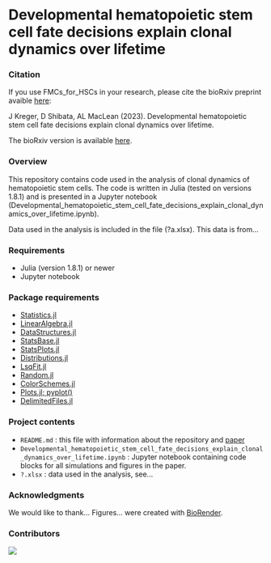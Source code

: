 # Developmental hematopoietic stem cell fate decisions explain clonal dynamics over lifetime

### Citation
If you use FMCs_for_HSCs in your research, please cite the bioRxiv preprint avaible [here](https://doi.org/10.1158/2326-6066.CIR-22-0617):

J Kreger, D Shibata, AL MacLean (2023).
Developmental hematopoietic stem cell fate decisions explain clonal dynamics over lifetime.

The bioRxiv version is available [here](https://doi.org/10.1101/2022.06.15.496246). 

### Overview 
This repository contains code used in the analysis of clonal dynamics of hematopoietic stem cells. The code is written in Julia (tested on versions 1.8.1) and is presented in a Jupyter notebook (Developmental_hematopoietic_stem_cell_fate_decisions_explain_clonal_dynamics_over_lifetime.ipynb).

Data used in the analysis is included in the file (?a.xlsx). This data is from...

### Requirements 
 - Julia (version 1.8.1) or newer
 - Jupyter notebook

### Package requirements 
 - [Statistics.jl](https://docs.julialang.org/en/v1/stdlib/Statistics/)
 - [LinearAlgebra.jl](https://docs.julialang.org/en/v1/stdlib/LinearAlgebra/)
 - [DataStructures.jl](https://juliacollections.github.io/DataStructures.jl/latest/)
 - [StatsBase.jl](https://juliastats.org/StatsBase.jl/stable/)
 - [StatsPlots.jl](https://github.com/JuliaPlots/StatsPlots.jl)
 - [Distributions.jl](https://juliastats.org/Distributions.jl/stable/)
 - [LsqFit.jl](https://github.com/JuliaNLSolvers/LsqFit.jl)
 - [Random.jl](https://docs.julialang.org/en/v1/stdlib/Random/)
 - [ColorSchemes.jl](https://juliagraphics.github.io/ColorSchemes.jl/stable/basics/)
 - [Plots.jl; pyplot()](https://docs.juliaplots.org/stable/)
 - [DelimitedFiles.jl](https://docs.julialang.org/en/v1/stdlib/DelimitedFiles/)

### Project contents
 - `README.md` : this file with information about the repository and [paper](https://doi.org/10.1101/2022.06.15.496246)
 - `Developmental_hematopoietic_stem_cell_fate_decisions_explain_clonal_dynamics_over_lifetime.ipynb` :  Jupyter notebook containing code blocks for all simulations and figures in the paper.
 - `?.xlsx` : data used in the analysis, see...

### Acknowledgments
We would like to thank... Figures... were created with [BioRender](https://biorender.com/).

### Contributors
<a href="https://github.com/maclean-lab/FMCs_for_HSCs/graphs/contributors">
  <img src="https://contributors-img.web.app/image?repo=maclean-lab/FMCs_for_HSCs" />
</a>

